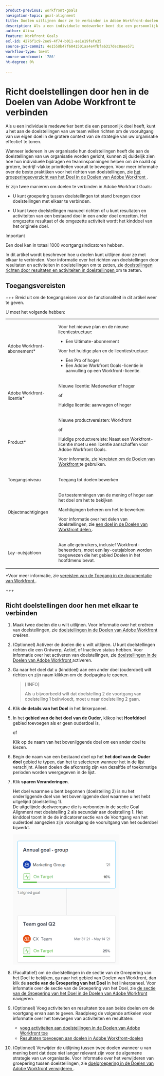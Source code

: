 ```yaml
---
product-previous: workfront-goals
navigation-topic: goal-alignment
title: Doelen uitlijnen door ze te verbinden in Adobe Workfront-doelen
description: Als u een individuele medewerker bent die een persoonlijk doel heeft, kunt u het aan de doelstellingen van uw team willen richten om de vooruitgang van uw eigen doel in de grotere context van de strategie van uw organisatie effectief te tonen.
author: Alina
feature: Workfront Goals
exl-id: 4276f1c9-2ee9-4f74-b011-ae1e19fefe35
source-git-commit: 4e1558b47f6041501aa4e4fbfa6317dec8aee571
workflow-type: tm+mt
source-wordcount: '786'
ht-degree: 0%

---
```


# Richt doelstellingen door hen in de Doelen van Adobe Workfront te verbinden

<!--Audited P&P only: 04/2025-->

Als u een individuele medewerker bent die een persoonlijk doel heeft, kunt u het aan de doelstellingen van uw team willen richten om de vooruitgang van uw eigen doel in de grotere context van de strategie van uw organisatie effectief te tonen.

Wanneer iedereen in uw organisatie hun doelstellingen heeft die aan de doelstellingen van uw organisatie worden gericht, kunnen zij duidelijk zien hoe hun individuele bijdragen en teaminspanningen helpen om de naald op grotere, bedrijf-vlakke prioriteiten vooruit te bewegen. Voor meer informatie over de beste praktijken voor het richten van doelstellingen, zie [ het groeperingsoverzicht van het Doel in de Doelen van Adobe Workfront ](../../workfront-goals/goal-alignment/goal-alignment-overview.md).

Er zijn twee manieren om doelen te verbinden in Adobe Workfront Goals:

* U kunt groepering tussen doelstellingen tot stand brengen door doelstellingen met elkaar te verbinden.

* U kunt twee doelstellingen manueel richten of u kunt resultaten en activiteiten van een bestaand doel in een ander doel omzetten. Het omgezette resultaat of de omgezette activiteit wordt het kinddoel van het originele doel.

>[!IMPORTANT]
>
>Een doel kan in totaal 1000 voortgangsindicatoren hebben.

In dit artikel wordt beschreven hoe u doelen kunt uitlijnen door ze met elkaar te verbinden. Voor informatie over het richten van doelstellingen door resultaten en activiteiten in doelstellingen om te zetten, zie [ doelstellingen richten door resultaten en activiteiten in doelstellingen ](../../workfront-goals/goal-alignment/align-goals-by-converting-results-activities.md) om te zetten.

## Toegangsvereisten

+++ Breid uit om de toegangseisen voor de functionaliteit in dit artikel weer te geven.

U moet het volgende hebben:

<table style="table-layout:auto">
<col>
</col>
<col>
</col>
<tbody>
 <tr>
 <td role="rowheader">Adobe Workfront-abonnement*</td>
 <td> 
   <p>Voor het nieuwe plan en de nieuwe licentiestructuur:
  <ul><li>Een Ultimate-abonnement </li></ul>
   </p>
<p>Voor het huidige plan en de licentiestructuur: 
<ul><li> Een Pro of hoger </li>
  <li>Een Adobe Workfront Goals-licentie in aanvulling op een Workfront-licentie.</li></ul></p>
   </td> 
 </tr>
 <tr>
 <td role="rowheader">Adobe Workfront-licentie*</td>
 <td>
 <p>Nieuwe licentie: Medewerker of hoger</p>
 of
 <p>Huidige licentie: aanvragen of hoger</p> </td>
 </tr>
 <tr>
 <td role="rowheader">Product*</td>
 <td>
  <p> Nieuwe productvereisten: Workfront</p>
  of
  <p>Huidige productvereiste: Naast een Workfront-licentie moet u een licentie aanschaffen voor Adobe Workfront Goals. </p> <p>Voor informatie, zie <a href="../../workfront-goals/goal-management/access-needed-for-wf-goals.md" class="MCXref xref"> Vereisten om de Doelen van Workfront </a> te gebruiken. </p> </td>
 </tr>
 <tr>
 <td role="rowheader">Toegangsniveau</td>
 <td> <p>Toegang tot doelen bewerken</p> </td>
 </tr>
 <tr>
 <td role="rowheader">Objectmachtigingen</td>
 <td>

<p>De toestemmingen van de mening of hoger aan het doel om het te bekijken</p>
  <p>Machtigingen beheren om het te bewerken</p>
  <p>Voor informatie over het delen van doelstellingen, zie <a href="../../workfront-goals/workfront-goals-settings/share-a-goal.md" class="MCXref xref"> een doel in de Doelen van Workfront delen </a>. </p>
   </td>
 </tr>
<tr>
   <td role="rowheader"><p>Lay-outsjabloon</p></td>
   <td> <p>Aan alle gebruikers, inclusief Workfront-beheerders, moet een lay-outsjabloon worden toegewezen die het gebied Doelen in het hoofdmenu bevat. </p>  
</td>
  </tr>
</tbody>
</table>

*Voor meer informatie, zie [ vereisten van de Toegang in de documentatie van Workfront ](/help/quicksilver/administration-and-setup/add-users/access-levels-and-object-permissions/access-level-requirements-in-documentation.md).

+++

## Richt doelstellingen door hen met elkaar te verbinden

<!--
Aligning goals by connecting them differs depending on what environment you use. 

### Align goals by connecting them in the Production environment

1. Create two goals that you want to align. For information about creating goals, see [Create goals in Adobe Workfront Goals](../../workfront-goals/goal-management/create-goals.md).
1. (Optional) Activate the goals that you want to align. You can align goals that have a Draft, Active, or Inactive status. For information about activating goals, see [Activate goals in Adobe Workfront Goals](../../workfront-goals/goal-management/activate-goals.md).
1. Go to the goal that you want to align (child goal) to another goal (parent goal) and click its name to open the **Goal Details** panel.

   For example, if you want Goal 2 to influence the progress of Goal 1, you must go to Goal 2. 

1. Click **Align to another goal** in the upper-right corner of the right panel.

   ![Align to another goal](assets/align-to-another-goal-link-highlighted-350x128.png)

1. Start typing the name of an existing goal or the name of an owner in the **Align to another goal** field, then select it when it appears in the list. Only goals that are from the same or future periods display in the list. 
1. Click **Save**.

   The goal you started with (Goal 2) is now the child goal of the goal you aligned it with (Goal 1).   
   The aligned goals display connected in the Goal Alignment section with Goal 2 as secondary to Goal 1.

   ![Aligned cards](assets/goal-1-and-2-aligned-cards-350x427.png)

1. (Optional) To view the goals in the Goal Alignment section, do one of the following:

   * Click the Goal Alignment section in the left panel and find the goals by applying the correct filter. For information about filtering information in Workfront Goals, see [Filter information in Adobe Workfront Goals](../../workfront-goals/goal-management/filter-information-wf-goals.md).
   * Click the Goal List, Check-in, or Pulse sections in the left panel and find one of the goals, then click the **Alignment icon** ![Align icon](assets/align-icon.png) next to the goal name to go directly to the goal in the Goal Alignment section.

   For information about the Goal Alignment section, see [Navigate the Goal Alignment section in Adobe Workfront Goals](../../workfront-goals/goal-alignment/navigate-goal-alignment-chart.md). 

1. (Optional) Add activities and results to either goal to indicate their progress. For information about adding activities and results, see the following articles:

   * [Add activities to goals in Adobe Workfront Goals](../../workfront-goals/results-and-activities/add-activities-to-goals.md) 
   * [Add results to goals in Adobe Workfront Goals](../../workfront-goals/results-and-activities/add-results-to-goals.md)

1. (Optional) Remove the alignment between two goals, when you consider that no longer is relevant to your organization's overall strategy For information about removing alignment between goals, see [Remove goal alignment in Adobe Workfront Goals](../../workfront-goals/goal-alignment/remove-goal-alignment.md).

-->
1. Maak twee doelen die u wilt uitlijnen. Voor informatie over het creëren van doelstellingen, zie [ doelstellingen in de Doelen van Adobe Workfront ](../../workfront-goals/goal-management/create-goals.md) creëren.
1. (Optioneel) Activeer de doelen die u wilt uitlijnen. U kunt doelstellingen richten die een Ontwerp, Actief, of Inactieve status hebben. Voor informatie over het activeren van doelstellingen, zie [ doelstellingen in de Doelen van Adobe Workfront ](../../workfront-goals/goal-management/activate-goals.md) activeren.
1. Ga naar het doel dat u (kinddoel) aan een ander doel (ouderdoel) wilt richten en zijn naam klikken om de doelpagina te openen.

   >[!INFO]
   >
   >Als u bijvoorbeeld wilt dat doelstelling 2 de voortgang van doelstelling 1 beïnvloedt, moet u naar doelstelling 2 gaan.

1. Klik **de details van het Doel** in het linkerpaneel.

1. In het **gebied van de het doel van de Ouder**, klik **&#x200B;**&#x200B;op het **Hoofddoel** gebied toevoegen als er geen ouderdoel is,

   of

   Klik op de naam van het bovenliggende doel om een ander doel te kiezen.

1. Begin de naam van een bestaand doel op het **het doel van de Ouder doel** gebied te typen, dan het te selecteren wanneer het in de lijst verschijnt. Alleen doelen die afkomstig zijn van dezelfde of toekomstige perioden worden weergegeven in de lijst.

1. Klik **sparen Veranderingen**.

   Het doel waarmee u bent begonnen (doelstelling 2) is nu het onderliggende doel van het bovenliggende doel waarmee u het hebt uitgelijnd (doelstelling 1).\
   De uitgelijnde doelweergave die is verbonden in de sectie Goal Alignment met doelstelling 2 als secundair aan doelstelling 1.
Het kinddoel toont in de de indicatorensectie van de Voortgang van het ouderdoel aangezien zijn vooruitgang de vooruitgang van het ouderdoel bijwerkt.

   ![ Uitgelijnde kaarten ](assets/goal-1-and-2-aligned-cards-350x427.png)

1. (Facultatief) om de doelstellingen in de sectie van de Groepering van het Doel te bekijken, ga naar het gebied van Doelen van Workfront, dan klik de **sectie van de Groepering van het Doel** in het linkerpaneel. Voor informatie over de sectie van de Groepering van het Doel, zie [ de sectie van de Groepering van het Doel in de Doelen van Adobe Workfront ](../../workfront-goals/goal-alignment/navigate-goal-alignment-chart.md) navigeren.

1. (Optioneel) Voeg activiteiten en resultaten toe aan beide doelen om de voortgang ervan aan te geven. Raadpleeg de volgende artikelen voor informatie over het toevoegen van activiteiten en resultaten:

   * [ voeg activiteiten aan doelstellingen in de Doelen van Adobe Workfront toe ](../../workfront-goals/results-and-activities/add-activities-to-goals.md)
   * [Resultaten toevoegen aan doelen in Adobe Workfront-doelen](../../workfront-goals/results-and-activities/add-results-to-goals.md)

1. (Optioneel) Verwijder de uitlijning tussen twee doelen wanneer u van mening bent dat deze niet langer relevant zijn voor de algemene strategie van uw organisatie. Voor informatie over het verwijderen van groepering tussen doelstellingen, zie [ doelgroepering in de Doelen van Adobe Workfront verwijderen ](../../workfront-goals/goal-alignment/remove-goal-alignment.md).

